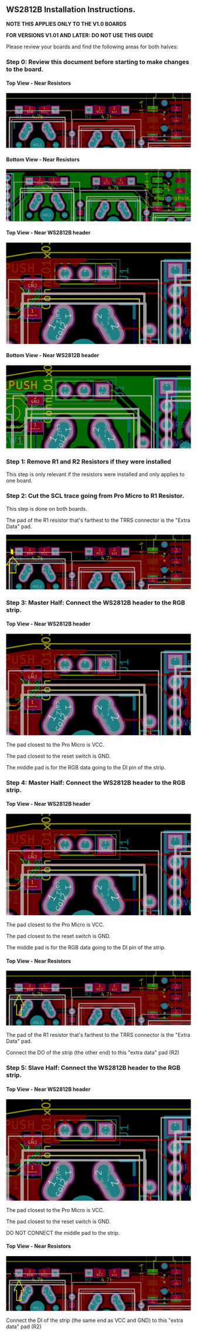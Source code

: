 ## WS2812B Installation Instructions.
**NOTE THIS APPLIES ONLY TO THE V1.0 BOARDS**

**FOR VERSIONS V1.01 AND LATER: DO NOT USE THIS GUIDE** 

Please review your boards and find the following areas for both halves:
### Step 0: Review this document before starting to make changes to the board.

#### Top View - Near Resistors

![I2CRT](/images/I2C%20Resistors.V1.00%20Top.PNG)

#### Bottom View - Near Resistors

![I2CRB](/images/I2C%20Resistors.V1.00%20Bottom.PNG)

#### Top View - Near WS2812B header

![WSRT](/images/WS2812B.V1.00%20Top.PNG)

#### Bottom View - Near WS2812B header

![WSRB](/images/WS2812B.V1.00%20Bottom.PNG)


### Step 1: Remove R1 and R2 Resistors if they were installed 
This step is only relevant if the resistors were installed and only applies to one board.


### Step 2: Cut the SCL trace going from Pro Micro to R1 Resistor.
This step is done on both boards.  

The pad of the R1 resistor that's farthest to the TRRS connector is the "Extra Data" pad.

![diodes](/images/I2C%20Resistors.CUTHERE.V1.00%20Top.png)

### Step 3: Master Half: Connect the WS2812B header to the RGB strip.

#### Top View - Near WS2812B header
![diodes](/images/WS2812B.V1.00%20Top.PNG)

The pad closest to the Pro Micro is VCC.

The pad closest to the reset switch is GND.

The middle pad is for the RGB data going to the DI pin of the strip.

### Step 4: Master Half: Connect the WS2812B header to the RGB strip.

#### Top View - Near WS2812B header
![diodes](/images/WS2812B.V1.00%20Top.PNG)

The pad closest to the Pro Micro is VCC.

The pad closest to the reset switch is GND.

The middle pad is for the RGB data going to the DI pin of the strip.


#### Top View - Near Resistors
![diodes](/images/I2C%20Resistors.EXTRADATA.V1.00%20Top.png)

The pad of the R1 resistor that's farthest to the TRRS connector is the "Extra Data" pad.

Connect the DO of the strip (the other end) to this "extra data" pad (R2)

### Step 5: Slave Half: Connect the WS2812B header to the RGB strip.

#### Top View - Near WS2812B header
![diodes](/images/WS2812B.V1.00%20Top.PNG)

The pad closest to the Pro Micro is VCC.

The pad closest to the reset switch is GND.

DO NOT CONNECT the middle pad to the strip.

#### Top View - Near Resistors

![diodes](/images/I2C%20Resistors.EXTRADATA.V1.00%20Top.png)

Connect the DI of the strip (the same end as VCC and GND) to this "extra data" pad (R2)


